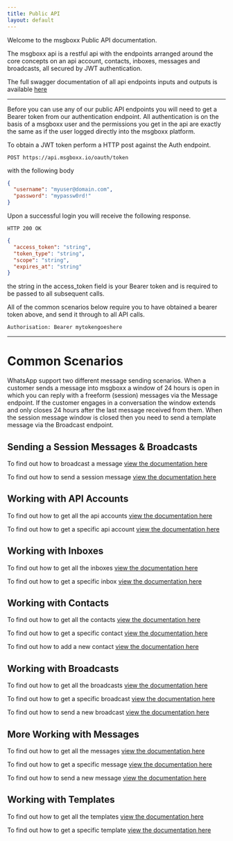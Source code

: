 ```yaml
---
title: Public API
layout: default
---
```


Welcome to the msgboxx Public API documentation.

The msgboxx api is a restful api with the endpoints arranged around the core concepts on an api account, contacts, inboxes, messages and broadcasts, all secured by JWT authentication.

The full swagger documentation of all api endpoints inputs and outputs is available <a href="https://developer.msgboxx.io">here</a>

---

Before you can use any of our public API endpoints you will need to get a Bearer token from our authentication endpoint. All authentication is on the basis of a msgboxx user and the permissions you get in the api are exactly the same as if the user logged directly into the msgboxx platform.

To obtain a JWT token perform a HTTP post against the Auth endpoint.

`POST https://api.msgboxx.io/oauth/token`

with the following body

```json
{
  "username": "myuser@domain.com",
  "password": "mypassw0rd!"
}
```

Upon a successful login you will receive the following response.

`HTTP 200 OK`

```json
{
  "access_token": "string",
  "token_type": "string",
  "scope": "string",
  "expires_at": "string"
}
```

the string in the access_token field is your Bearer token and is required to be passed to all subsequent calls.

All of the common scenarios below require you to have obtained a bearer token above, and send it through to all API calls.

`Authorisation: Bearer mytokengoeshere`

---

# Common Scenarios

WhatsApp support two different message sending scenarios. When a customer sends a message into msgboxx a window of 24 hours is open in which you can reply with a freeform (session) messages via the Message endpoint. If the customer engages in a conversation the window extends and only closes 24 hours after the last message received from them. When the session message window is closed then you need to send a template message via the Broadcast endpoint.

## Sending a Session Messages & Broadcasts

To find out how to broadcast a message <a href="sendbroadcast">view the documentation here</a>

To find out how to send a session message <a href="sendmessage">view the documentation here</a>

## Working with API Accounts

To find out how to get all the api accounts <a href="getapiaccounts">view the documentation here</a>

To find out how to get a specific api account <a href="getapiaccount">view the documentation here</a>

## Working with Inboxes

To find out how to get all the inboxes <a href="getinboxes">view the documentation here</a>

To find out how to get a specific inbox <a href="getinbox">view the documentation here</a>

## Working with Contacts

To find out how to get all the contacts <a href="getcontacts">view the documentation here</a>

To find out how to get a specific contact <a href="getcontact">view the documentation here</a>

To find out how to add a new contact <a href="addcontact">view the documentation here</a>

## Working with Broadcasts

To find out how to get all the broadcasts <a href="getbroadcasts">view the documentation here</a>

To find out how to get a specific broadcast <a href="getbroadcast">view the documentation here</a>

To find out how to send a new broadcast <a href="sendbroadcast">view the documentation here</a>

## More Working with Messages

To find out how to get all the messages <a href="getmessages">view the documentation here</a>

To find out how to get a specific message <a href="getmessage">view the documentation here</a>

To find out how to send a new message <a href="sendmessage">view the documentation here</a>

## Working with Templates

To find out how to get all the templates <a href="gettemplates">view the documentation here</a>

To find out how to get a specific template <a href="gettemplate">view the documentation here</a>
